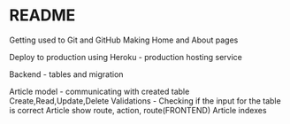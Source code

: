 # README

Getting used to Git and GitHub
Making Home and About pages

Deploy to production using Heroku - production hosting service

Backend - tables and migration

Article model - communicating with created table
Create,Read,Update,Delete
Validations - Checking if the input for the table is correct
Article show route, action, route(FRONTEND)
Article indexes
